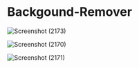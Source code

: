 # Backgound-Remover


![Screenshot (2173)](https://github.com/user-attachments/assets/044c590e-079a-4443-95e2-5bd5fb65308f)

![Screenshot (2170)](https://github.com/user-attachments/assets/15323ce8-dfa4-4448-940a-406af17e801c)

![Screenshot (2171)](https://github.com/user-attachments/assets/1a35ad04-de0c-4430-a8e5-65f9eec079e4)
